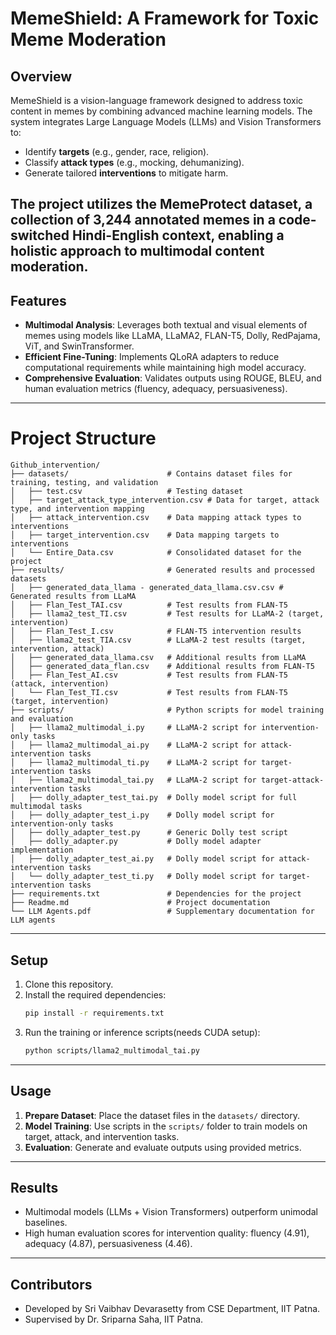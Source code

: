 
# MemeShield: A Framework for Toxic Meme Moderation

## Overview
MemeShield is a vision-language framework designed to address toxic content in memes by combining advanced machine learning models. The system integrates Large Language Models (LLMs) and Vision Transformers to:
- Identify **targets** (e.g., gender, race, religion).
- Classify **attack types** (e.g., mocking, dehumanizing).
- Generate tailored **interventions** to mitigate harm.

The project utilizes the **MemeProtect dataset**, a collection of 3,244 annotated memes in a code-switched Hindi-English context, enabling a holistic approach to multimodal content moderation.
---

## Features
- **Multimodal Analysis**: Leverages both textual and visual elements of memes using models like LLaMA, LLaMA2, FLAN-T5, Dolly, RedPajama, ViT, and SwinTransformer.
- **Efficient Fine-Tuning**: Implements QLoRA adapters to reduce computational requirements while maintaining high model accuracy.
- **Comprehensive Evaluation**: Validates outputs using ROUGE, BLEU, and human evaluation metrics (fluency, adequacy, persuasiveness).
---
# Project Structure

```
Github_intervention/
├── datasets/                      # Contains dataset files for training, testing, and validation
│   ├── test.csv                   # Testing dataset
│   ├── target_attack_type_intervention.csv # Data for target, attack type, and intervention mapping
│   ├── attack_intervention.csv    # Data mapping attack types to interventions
│   ├── target_intervention.csv    # Data mapping targets to interventions
│   └── Entire_Data.csv            # Consolidated dataset for the project
├── results/                       # Generated results and processed datasets
│   ├── generated_data_llama - generated_data_llama.csv.csv # Generated results from LLaMA
│   ├── Flan_Test_TAI.csv          # Test results from FLAN-T5
│   ├── llama2_test_TI.csv         # Test results for LLaMA-2 (target, intervention)
│   ├── Flan_Test_I.csv            # FLAN-T5 intervention results
│   ├── llama2_test_TIA.csv        # LLaMA-2 test results (target, intervention, attack)
│   ├── generated_data_llama.csv   # Additional results from LLaMA
│   ├── generated_data_flan.csv    # Additional results from FLAN-T5
│   ├── Flan_Test_AI.csv           # Test results from FLAN-T5 (attack, intervention)
│   └── Flan_Test_TI.csv           # Test results from FLAN-T5 (target, intervention)
├── scripts/                       # Python scripts for model training and evaluation
│   ├── llama2_multimodal_i.py     # LLaMA-2 script for intervention-only tasks
│   ├── llama2_multimodal_ai.py    # LLaMA-2 script for attack-intervention tasks
│   ├── llama2_multimodal_ti.py    # LLaMA-2 script for target-intervention tasks
│   ├── llama2_multimodal_tai.py   # LLaMA-2 script for target-attack-intervention tasks
│   ├── dolly_adapter_test_tai.py  # Dolly model script for full multimodal tasks
│   ├── dolly_adapter_test_i.py    # Dolly model script for intervention-only tasks
│   ├── dolly_adapter_test.py      # Generic Dolly test script
│   ├── dolly_adapter.py           # Dolly model adapter implementation
│   ├── dolly_adapter_test_ai.py   # Dolly model script for attack-intervention tasks
│   └── dolly_adapter_test_ti.py   # Dolly model script for target-intervention tasks
├── requirements.txt               # Dependencies for the project
├── Readme.md                      # Project documentation
└── LLM Agents.pdf                 # Supplementary documentation for LLM agents
```
---

## Setup
1. Clone this repository.
2. Install the required dependencies:
   ```bash
   pip install -r requirements.txt
   ```
3. Run the training or inference scripts(needs CUDA setup):
   ```bash
   python scripts/llama2_multimodal_tai.py
   ```

---

## Usage
1. **Prepare Dataset**: Place the dataset files in the `datasets/` directory.
2. **Model Training**: Use scripts in the `scripts/` folder to train models on target, attack, and intervention tasks.
3. **Evaluation**: Generate and evaluate outputs using provided metrics.

---

## Results
- Multimodal models (LLMs + Vision Transformers) outperform unimodal baselines.
- High human evaluation scores for intervention quality: fluency (4.91), adequacy (4.87), persuasiveness (4.46).
---

## Contributors
- Developed by Sri Vaibhav Devarasetty from CSE Department, IIT Patna.
- Supervised by Dr. Sriparna Saha, IIT Patna.
